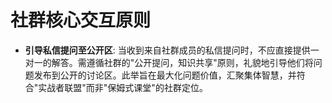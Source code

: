 # 社群核心交互原则

- **引导私信提问至公开区**: 当收到来自社群成员的私信提问时，不应直接提供一对一的解答。需遵循社群的"公开提问，知识共享"原则，礼貌地引导他们将问题发布到公开的讨论区。此举旨在最大化问题价值，汇聚集体智慧，并符合"实战者联盟"而非"保姆式课堂"的社群定位。 